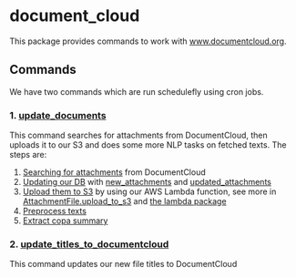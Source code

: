 # document_cloud

This package provides commands to work with www.documentcloud.org.

## Commands

We have two commands which are run schedulefly using cron jobs.

### 1. [update_documents](management/commands/update_documents.py)

This command searches for attachments from DocumentCloud, then uploads it to our S3 and does some more NLP tasks on fetched texts. The steps are:

1. [Searching for attachments](importers.py#L238) from DocumentCloud
2. [Updating our DB](importers.py#L240) with [new_attachments](importers.py#L212) and [updated_attachments](importers.py#L202)
3. [Upload them to S3](importers.py#L242) by using our AWS Lambda function, see more in [AttachmentFile.upload_to_s3](../data/models/attachment_file.py#L85) and [the lambda package](../../lambda/README.md)
4. [Preprocess texts](importers.py#L244)
5. [Extract copa summary](importers.py#L246)

### 2. [update_titles_to_documentcloud](management/commands/update_titles_to_documentcloud.py)

This command updates our new file titles to DocumentCloud
